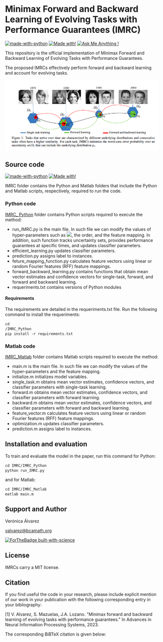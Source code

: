 # Minimax Forward and Backward Learning of Evolving Tasks with Performance Guarantees (IMRC)

[![made-with-python](https://img.shields.io/badge/Made%20with-Python-1f425f.svg)](/AMRC_Python) [![Made with!](https://img.shields.io/badge/Made%20with-MATLAB-red)](/AMRC_Matlab)  [![Ask Me Anything !](https://img.shields.io/badge/Ask%20me-anything-1abc9c.svg)](#support-and-author)

This repository is the official implementation of Minimax Forward and Backward Learning of Evolving Tasks with Performance Guarantees.

The proposed IMRCs effectively perform forward and backward learning and account for evolving tasks.

<img src="intro.png"/>

## Source code

[![made-with-python](https://img.shields.io/badge/Made%20with-Python-1f425f.svg)](CL-MRC_Python) 
[![Made with!](https://img.shields.io/badge/Made%20with-MATLAB-red)](CL-MRC_Matlab)

IMRC folder contains the Python and Matlab folders that include the Python and Matlab scripts, respectively, required to run the code.

### Python code

[IMRC_ Python](/CL-MRC_Python) folder contains Python scripts required to execute the method:

* run_IMRC.py is the main file. In such file we can modify the values of hyper-parameters such as  <img src="https://render.githubusercontent.com/render/math?math=\lambda_0">, the order, and the feature mapping. In addition, such function tracks uncertainty sets, provides performance guarantees at specific times, and updates classifier parameters.
* efficient_learning.py updates classifier parameters.
* prediction.py assigns label to instances.
* feture_mapping_function.py calculates feature vectors using linear or random Fourier features (RFF) feature mappings.
* forward_backward_learning.py contains functions that obtain mean vector estimates and confidence vectors for single-task, forward, and forward and backward learning.
* requeriments.txt contains versions of Python modules


#### Requirements

The requirements are detailed in the requeriments.txt file. Run the following command to install the requeriments:

```setup
cd 
/IMRC_Python
pip install -r requirements.txt
```

### Matlab code

[IMRC_Matlab](/CL-MRC_Matlab) folder contains Matlab scripts required to execute the method:

* main.m is the main file. In such file we can modify the values of the hyper-parameters and the feature mapping.
* initialize.m initializes model variables.
* single_task.m obtains mean vector estimates, confidence vectors, and classifier parameters with single-task learning.
* forward.m obtains mean vector estimates, confidence vectors, and classifier parameters with forward learning.
* backward.m obtains mean vector estimates, confidence vectors, and classifier parameters with forward and backward learning.
* feature_vector.m calculates feature vectors using linear or random Fourier features (RFF) feature mappings.
* optimization.m updates classifier parameters.
* prediction.m assigns label to instances.

## Installation and evaluation

To train and evaluate the model in the paper, run this command for Python:

```console
cd IMRC/IMRC_Python
python run_IMRC.py

```

and for Matlab:

```console
cd IMRC/IMRC_Matlab
matlab main.m
```
## Support and Author

Verónica Álvarez

valvarez@bcamath.org

[![ForTheBadge built-with-science](http://ForTheBadge.com/images/badges/built-with-science.svg)](https://github.com/VeronicaAlvarez)

## License 

IMRCs carry a MIT license.

## Citation

If you find useful the code in your research, please include explicit mention of our work in your publication with the following corresponding entry in your bibliography:

<a id="1">[1]</a> 
V. Alvarez, S. Mazuelas, J.A. Lozano.
"Minimax forward and backward learning of evolving tasks with performance guarantees." In Advances in Neural Information Processing Systems, 2023.

The corresponding BiBTeX citation is given below:
